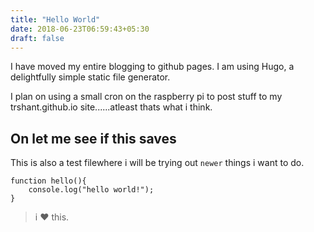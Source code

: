 ```yaml
---
title: "Hello World"
date: 2018-06-23T06:59:43+05:30
draft: false
---
```


I have moved my entire blogging to github pages. I am using Hugo, a delightfully simple static file generator.

I plan on using a small cron on the raspberry pi to post stuff to my trshant.github.io site......atleast thats what i think. 

On let me see if this saves
---
This is also a test filewhere i will be trying out `newer` things i want to do.  

    function hello(){
        console.log("hello world!");
    }

> i ❤ this. 
<!--stackedit_data:
eyJoaXN0b3J5IjpbLTE3NDI2MDkyMjldfQ==
-->